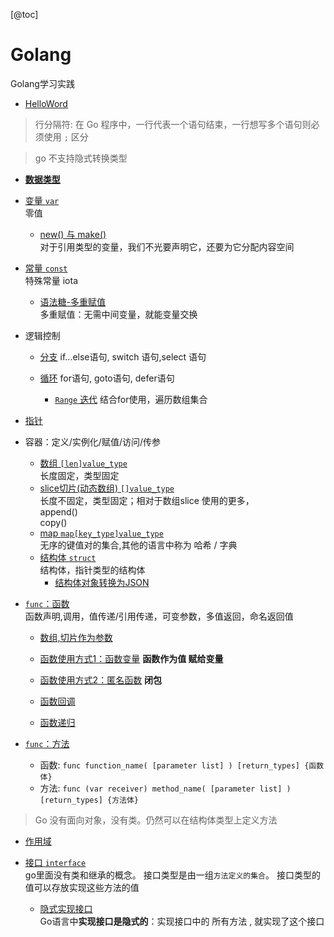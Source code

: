 [@toc]

# Golang
 Golang学习实践



- [HelloWord](./hello.go)

>行分隔符:
在 Go 程序中，一行代表一个语句结束，一行想写多个语句则必须使用 `;` 区分

>go 不支持隐式转换类型

- [**数据类型**](./1data_type.go)

- [变量 `var`](./2variable.go)\
零值
    - [new() 与 make()]()\
    对于引用类型的变量，我们不光要声明它，还要为它分配内容空间
- [常量 `const`](./3constant.go)\
特殊常量 iota
    - [语法糖-多重赋值](./语法糖-多重赋值.go)\
    多重赋值：无需中间变量，就能变量交换
    
- 逻辑控制
    - [分支](./5条件控制.go)
    if...else语句, switch 语句,select 语句
    
    - [循环](./6循环.go)
    for语句, goto语句, defer语句
        - [`Range` 迭代](./13Range.go)
        结合for使用，遍历数组集合

- [指针](./4指针.go)

- 容器：定义/实例化/赋值/访问/传参
    - [数组 `[len]value_type`](./9.1Array.go)\
        长度固定，类型固定
    - [slice切片(动态数组) `[]value_type`](./9.2Slice.go)\
        长度不固定，类型固定；相对于数组slice 使用的更多，\
        append() \
        copy()
    - [map `map[key_type]value_type`](./12map.go)\
        无序的键值对的集合,其他的语言中称为 哈希 / 字典
    - [结构体 `struct`](./11.1struct.go)\
        结构体，指针类型的结构体    
        - [结构体对象转换为JSON](./11.2struct.go)
            
- [`func`：函数](./7.0函数.go)\
函数声明,调用，值传递/引用传递，可变参数，多值返回，命名返回值
    - [数组,切片作为参数](./10arrayToFunc.go)

    - [函数使用方式1：函数变量](./7.1函数.go)
    **函数作为值 赋给变量**
    - [函数使用方式2：匿名函数](./7.2函数.go)
    **闭包**
    - [函数回调](./7.4回调.go)
    - [函数递归](./7.5递归.go)
- [`func`：方法](./7.3函数.go)
    - 函数: `func function_name( [parameter list] ) [return_types] {函数体}`
    - 方法: `func (var receiver) method_name( [parameter list] ) [return_types] {方法体}`

>Go 没有面向对象，没有类。仍然可以在结构体类型上定义方法

- [作用域](./8作用域.go)

- [接口 `interface`](./14.1接口.go)\
go里面没有类和继承的概念。
接口类型是由一组`方法定义的集合`。
接口类型的值可以存放实现这些方法的值    
    - [隐式实现接口](./14.2隐式接口.go)\
Go语言中**实现接口是隐式的**：实现接口中的 所有方法 , 就实现了这个接口


